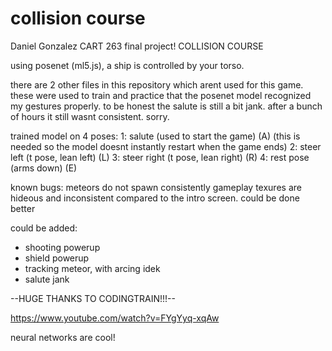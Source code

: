 # collision course

Daniel Gonzalez
CART 263
final project!
COLLISION COURSE

using posenet (ml5.js), a ship is controlled by your torso.

there are 2 other files in this repository which arent used for this game. 
these were used to train and practice that the posenet model recognized my gestures properly.
to be honest the salute is still a bit jank. after a bunch of hours it still wasnt consistent. sorry.

trained model on 4 poses:
  1: salute (used to start the game) (A)    (this is needed so the model doesnt instantly restart when the game ends)
  2: steer left (t pose, lean left) (L)
  3: steer right (t pose, lean right) (R)
  4: rest pose (arms down) (E)

  known bugs:
  meteors do not spawn consistently
  gameplay texures are hideous and inconsistent compared to the intro screen. could be done better
  


  could be added:
  - shooting powerup
  - shield powerup
 -  tracking meteor, with arcing idek
 -  salute jank

   
--HUGE THANKS TO CODINGTRAIN!!!--

https://www.youtube.com/watch?v=FYgYyq-xqAw

neural networks are cool!
